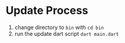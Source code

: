 # Update Process

1. change directory to `bin` with `cd bin`
2. run the update dart script `dart main.dart`
